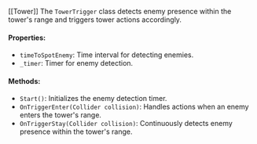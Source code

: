 [[Tower]]
The `TowerTrigger` class detects enemy presence within the tower's range and triggers tower actions accordingly.

#### Properties:

- `timeToSpotEnemy`: Time interval for detecting enemies.
- `_timer`: Timer for enemy detection.

#### Methods:

- `Start()`: Initializes the enemy detection timer.
- `OnTriggerEnter(Collider collision)`: Handles actions when an enemy enters the tower's range.
- `OnTriggerStay(Collider collision)`: Continuously detects enemy presence within the tower's range.